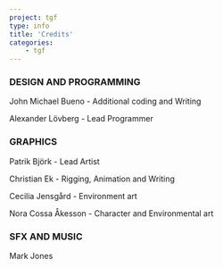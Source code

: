 ```yaml
---
project: tgf
type: info
title: 'Credits'
categories: 
    - tgf
---
```

### DESIGN AND PROGRAMMING

John Michael Bueno - Additional coding and Writing

Alexander Lövberg - Lead Programmer


### GRAPHICS

Patrik Björk - Lead Artist

Christian Ek - Rigging, Animation and Writing

Cecilia Jensgård - Environment art

Nora Cossa Åkesson - Character and Environmental art


### SFX AND MUSIC

Mark Jones
